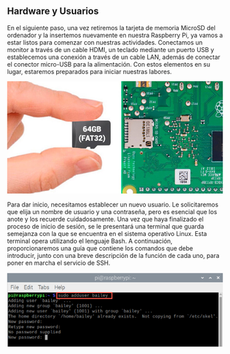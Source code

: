 ## Hardware y Usuarios

En el siguiente paso, una vez retiremos la tarjeta de memoria MicroSD del ordenador y la insertemos nuevamente en nuestra Raspberry Pi, ya vamos a estar listos para comenzar con nuestras actividades. Conectamos un monitor a través de un cable HDMI, un teclado mediante un puerto USB y establecemos una conexión a través de un cable LAN, además de conectar el conector micro-USB para la alimentación. Con estos elementos en su lugar, estaremos preparados para iniciar nuestras labores.

![Pasted%20image%2020230918101213.png](/Img/Pasted%20image%2020230918101213.png)

Para dar inicio, necesitamos establecer un nuevo usuario. Le solicitaremos que elija un nombre de usuario y una contraseña, pero es esencial que los anote y los recuerde cuidadosamente. Una vez que haya finalizado el proceso de inicio de sesión, se le presentará una terminal que guarda semejanza con la que se encuentra en el sistema operativo Linux. Esta terminal opera utilizando el lenguaje Bash. A continuación, proporcionaremos una guía que contiene los comandos que debe introducir, junto con una breve descripción de la función de cada uno, para poner en marcha el servicio de SSH.

![Pasted%20image%2020230918101256.png](/Img/Pasted%20image%2020230918101256.png)